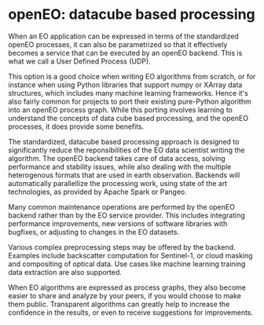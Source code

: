 # openEO: datacube based processing  

When an EO application can be expressed in terms of the standardized openEO processes, it can also be parametrized so that
it effectively becomes a service that can be executed by an openEO backend. This is what we call a User Defined Process (UDP).

This option is a good choice when writing EO algorithms from scratch, or for instance when using Python libraries that support
numpy or XArray data structures, which includes many machine learning frameworks. Hence it's also fairly common for projects
to port their existing pure-Python algorithm into an openEO process graph. While this porting involves learning to understand
the concepts of data cube based processing, and the openEO processes, it does provide some benefits.

The standardized, datacube based processing approach is designed to significantly reduce the reponsibilities of the EO
data scientist writing the algorithm. The openEO backend takes care of data access, solving performance and stability issues,
while also dealing with the multiple heterogenous formats that are used in earth observation. Backends will automatically 
parallellize the processing work, using state of the art technologies, as provided by Apache Spark or Pangeo.

Many common maintenance operations are performed by the openEO backend rather than by the EO service provider. This includes
integrating performance improvements, new versions of software libraries with bugfixes, or adjusting to changes in the EO
datasets. 

Various complex preprocessing steps may be offered by the backend. Examples include backscatter computation for Sentinel-1, 
or cloud masking and compositing of optical data. Use cases like machine learning training data extraction are also supported.

When EO algorithms are expressed as process graphs, they also become easier to share and analyze by your peers, if you
would choose to make them public. Transparent algorithms can greatly help to increase the confidence in the results, or even to receive
suggestions for improvements.
